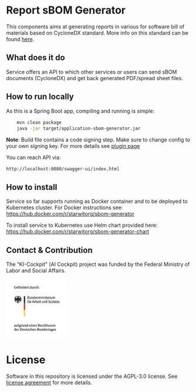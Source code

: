 # Report sBOM Generator 

This components aims at generating reports in various for software bill of materials based on CycloneDX standard. More info on this standard can be found [here](https://cyclonedx.org/specification/overview/). 

## What does it do
Service offers an API to which other services or users can send sBOM documents (CycloneDX) and get back generated PDF/spread sheet files.

## How to run locally
As this is a Spring Boot app, compiling and running is simple:

```bash
    mvn clean package
    java -jar target/application-sbom-generator.jar 
```

__Note__: Build file contains a code signing step. Make sure to change config to your own signing key. For more details see [plugin page](https://maven.apache.org/plugins/maven-gpg-plugin/usage.html)

You can reach API via:

    http://localhost:8080/swagger-ui/index.html

## How to install

Service so far supports running as Docker container and to be deployed to Kubernetes cluster. For Docker instructions see: https://hub.docker.com/r/starwitorg/sbom-generator

To install service to Kubernetes use Helm chart provided here: https://hub.docker.com/r/starwitorg/sbom-generator-chart


## Contact & Contribution

The “KI-Cockpit” (AI Cockpit) project was funded by the Federal Ministry of Labor and Social Affairs.

<img src="doc/foerderlogo.png" alt="BMAS Logo" style="width:33%; height:auto;">

# License

Software in this repository is licensed under the AGPL-3.0 license. See [license agreement](LICENSE) for more details.
